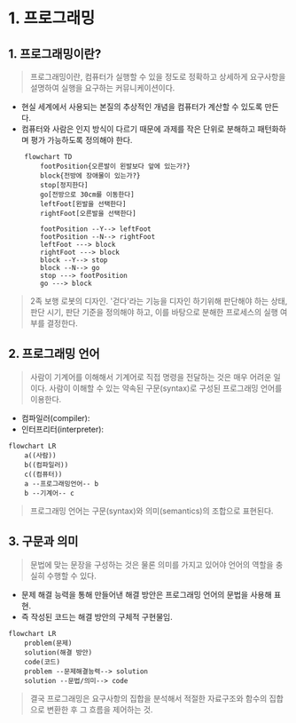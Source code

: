 # 1. 프로그래밍

## 1. 프로그래밍이란?

> 프로그래밍이란, 컴퓨터가 실행할 수 있을 정도로 정확하고 상세하게 요구사항을 설명하여 실행을 요구하는 커뮤니케이션이다.

- 현실 세계에서 사용되는 본질의 추상적인 개념을 컴퓨터가 계산할 수 있도록 만든다.
- 컴퓨터와 사람은 인지 방식이 다르기 때문에 과제를 작은 단위로 분해하고 패턴화하며 평가 가능하도록 정의해야 한다.

```mermaid
    flowchart TD
        footPosition{오른발이 왼발보다 앞에 있는가?}
        block{전방에 장애물이 있는가?}
        stop[정지한다]
        go[전방으로 30cm를 이동한다]
        leftFoot[왼발을 선택한다]
        rightFoot[오른발을 선택한다]
        
        footPosition --Y--> leftFoot
        footPosition --N--> rightFoot
        leftFoot ---> block
        rightFoot ---> block
        block --Y--> stop
        block --N--> go
        stop ---> footPosition
        go ---> block
```

> 2족 보행 로봇의 디자인.
> '걷다'라는 기능을 디자인 하기위해 판단해야 하는 상태, 판단 시기, 판단 기준을 정의해야 하고,
> 이를 바탕으로 분해한 프로세스의 실행 여부를 결정한다.

## 2. 프로그래밍 언어

> 사람이 기계어를 이해해서 기계어로 직접 명령을 전달하는 것은 매우 어려운 일이다.
> 사람이 이해할 수 있는 약속된 구문(syntax)로 구성된 프로그래밍 언어를 이용한다.

- 컴파일러(compiler):
- 인터프리터(interpreter): 

```mermaid
flowchart LR
    a((사람))
    b((컴파일러))
    c((컴퓨터))
    a --프로그래밍언어-- b
    b --기계어-- c
```

> 프로그래밍 언어는 구문(syntax)와 의미(semantics)의 조합으로 표현된다.

## 3. 구문과 의미

> 문법에 맞는 문장을 구성하는 것은 물론 의미를 가지고 있어야 언어의 역할을 충실히 수행할 수 있다.

- 문제 해결 능력을 통해 만들어낸 해결 방안은 프로그래밍 언어의 문법을 사용해 표현.
- 즉 작성된 코드는 해결 방안의 구체적 구현물임.

```mermaid
flowchart LR
    problem(문제)
    solution(해결 방안)
    code(코드)
    problem --문제해결능력--> solution
    solution --문법/의미--> code
```

> 결국 프로그래밍은
> 요구사항의 집합을 분석해서
> 적절한 자료구조와 함수의 집합으로 변환한 후
> 그 흐름을 제어하는 것.
